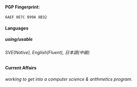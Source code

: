 #### PGP Fingerprint: 
`6AEF 0E7C 899A 8B32`

#### Languages

##### using/usable
###### SVE(Native), English(Fluent), 日本語(中級)

#### Current Affairs
###### working to get into a computer science & arithmetics program.
